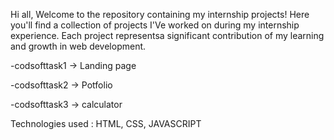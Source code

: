 Hi all, Welcome to the repository containing my internship projects! Here you'll find a collection of projects I'Ve worked on during my internship experience. Each project representsa significant contribution of my learning and growth in web development.



-codsofttask1 -> Landing page



-codsofttask2 -> Potfolio



-codsofttask3 -> calculator 

Technologies used : HTML, CSS, JAVASCRIPT
